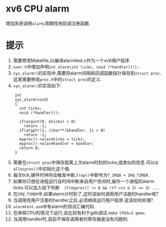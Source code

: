 # xv6 CPU alarm
增加系统调用`alarm`,周期性地回调注册函数.

# 提示
1. 需要修改Makefile,以编译alarmtest.c作为一个xv6用户程序 
2. `user.h`中增加声明`int alarm(int ticks, void (*handler)());`
3. `sys_alarm()`的实现中,需要将alarm间隔和回调函数指针保存到`struct proc`.这里需要修改`proc.h`中的`struct proc`的定义.
4. `sys_alarm()`的实现如下:
```
    int
    sys_alarm(void)
    {
      int ticks;
      void (*handler)();

      if(argint(0, &ticks) < 0)
        return -1;
      if(argptr(1, (char**)&handler, 1) < 0)
        return -1;
      myproc()->alarmticks = ticks;
      myproc()->alarmhandler = handler;
      return 0;
    }
```
5. 需要在`struct proc`中保存距离上次alarm时刻的ticks,或类似的信息.可以`在allocproc()`中初始化这个值.
6. 每次tick,硬件时钟将会触发中断,`trap()`中断号为`T_IRQ0 + IRQ_TIMER`.
7. 如果你只想在进程运行且时间中断来自用户空间时,操作一个进程的alarm ticks.可以加入如下判断`  if(myproc() != 0 && (tf->cs & 3) == 3) ...`.
8. 在`IRQ_TIMER`中,如果alarm计时到了,这时该如何调用用户注册的handler呢?
9. 当调用完用户注册的handler之后,必须继续运行用户程序.这该如何处理?
10. `alarmtest.asm`中有alarm的测试汇编代码.
11. 在单核CPU的情况下运行,会比较有利于gdb调试.`make CPUS=1 qemu`.
12. 当调用handler时,目前不保存调用者的寄存器是没有问题的.

